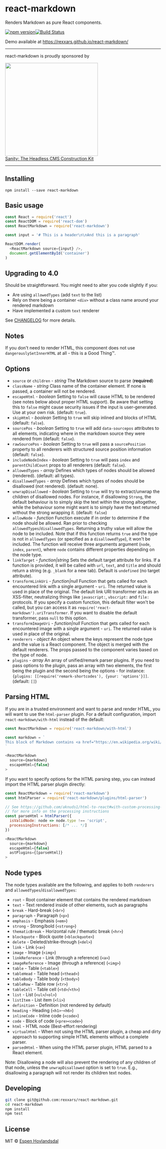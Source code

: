 # react-markdown

Renders Markdown as pure React components.

[![npm version](https://img.shields.io/npm/v/react-markdown.svg?style=flat-square)](http://browsenpm.org/package/react-markdown)[![Build Status](https://img.shields.io/travis/rexxars/react-markdown/master.svg?style=flat-square)](https://travis-ci.org/rexxars/react-markdown)

Demo available at https://rexxars.github.io/react-markdown/

---

react-markdown is proudly sponsored by

<a href="https://www.sanity.io/?utm_source=GitHub&utm_campaign=react-markdown" rel="nofollow" target="_blank">
  <img src="https://www.sanity.io/static/images/logo_red.svg?v=2" width="300"><br />
  Sanity: The Headless CMS Construction Kit
</a>

---

## Installing

```
npm install --save react-markdown
```

## Basic usage

```js
const React = require('react')
const ReactDOM = require('react-dom')
const ReactMarkdown = require('react-markdown')

const input = '# This is a header\n\nAnd this is a paragraph'

ReactDOM.render(
  <ReactMarkdown source={input} />,
  document.getElementById('container')
)
```

## Upgrading to 4.0

Should be straightforward. You might need to alter you code slightly if you:
- Are using `allowedTypes` (add `text` to the list)
- Rely on there being a container `<div>` without a class name around your rendered markdown
- Have implemented a custom `text` renderer

See [CHANGELOG](CHANGELOG.md) for more details. 

## Notes

If you don't need to render HTML, this component does not use `dangerouslySetInnerHTML` at all -
this is a Good Thing™.

## Options

* `source` or `children` - _string_ The Markdown source to parse (**required**)
* `className` - _string_ Class name of the container element. If none is passed, a container will not be rendered.
* `escapeHtml` - _boolean_ Setting to `false` will cause HTML to be rendered (see notes below about proper HTML support). Be aware that setting this to `false` might cause security issues if the
  input is user-generated. Use at your own risk. (default: `true`).
* `skipHtml` - _boolean_ Setting to `true` will skip inlined and blocks of HTML (default: `false`).
* `sourcePos` - _boolean_ Setting to `true` will add `data-sourcepos` attributes to all elements,
  indicating where in the markdown source they were rendered from (default: `false`).
* `rawSourcePos` - _boolean_ Setting to `true` will pass a `sourcePosition` property to all renderers with structured source position information (default: `false`).
* `includeNodeIndex` - _boolean_ Setting to `true` will pass `index` and `parentChildCount` props to all renderers (default: `false`).
* `allowedTypes` - _array_ Defines which types of nodes should be allowed (rendered). (default: all
  types).
* `disallowedTypes` - _array_ Defines which types of nodes should be disallowed (not rendered).
  (default: none).
* `unwrapDisallowed` - _boolean_ Setting to `true` will try to extract/unwrap the children of
  disallowed nodes. For instance, if disallowing `Strong`, the default behaviour is to simply skip
  the text within the strong altogether, while the behaviour some might want is to simply have the
  text returned without the strong wrapping it. (default: `false`)
* `allowNode` - _function_ Function execute if in order to determine if the node should be allowed.
  Ran prior to checking `allowedTypes`/`disallowedTypes`. Returning a truthy value will allow the
  node to be included. Note that if this function returns `true` and the type is not in
  `allowedTypes` (or specified as a `disallowedType`), it won't be included. The function will
  receive three arguments argument (`node`, `index`, `parent`), where `node` contains different
  properties depending on the node type.
* `linkTarget` - _function|string_ Sets the default target attribute for links. If a function is
  provided, it will be called with `url`, `text`, and `title` and should return a string
  (e.g. `_blank` for a new tab). Default is `undefined` (no target attribute).
* `transformLinkUri` - _function|null_ Function that gets called for each encountered link with a
  single argument - `uri`. The returned value is used in place of the original. The default link URI
  transformer acts as an XSS-filter, neutralizing things like `javascript:`, `vbscript:` and `file:`
  protocols. If you specify a custom function, this default filter won't be called, but you can
  access it as `require('react-markdown').uriTransformer`. If you want to disable the default
  transformer, pass `null` to this option.
* `transformImageUri` - _function|null_ Function that gets called for each encountered image with a
  single argument - `uri`. The returned value is used in place of the original.
* `renderers` - _object_ An object where the keys represent the node type and the value is a React
  component. The object is merged with the default renderers. The props passed to the component
  varies based on the type of node.
* `plugins` - _array_ An array of unified/remark parser plugins. If you need to pass options to the plugin, pass an array with two elements, the first being the plugin and the second being the options - for instance: `{plugins: [[require('remark-shortcodes'), {your: 'options'}]]`. (default: `[]`)

## Parsing HTML

If you are in a trusted environment and want to parse and render HTML, you will want to use the `html-parser` plugin. For a default configuration, import `react-markdown/with-html` instead of the default:

```js
const ReactMarkdown = require('react-markdown/with-html')

const markdown = `
This block of Markdown contains <a href="https://en.wikipedia.org/wiki/HTML">HTML</a>, and will require the <code>html-parser</code> AST plugin to be loaded, in addition to setting the <code class="prop">escapeHtml</code> property to false.
`

<ReactMarkdown
  source={markdown}
  escapeHtml={false}
>
```

If you want to specify options for the HTML parsing step, you can instead import the HTML parser plugin directly:

```js
const ReactMarkdown = require('react-markdown')
const htmlParser = require('react-markdown/plugins/html-parser')

// See https://github.com/aknuds1/html-to-react#with-custom-processing-instructions
// for more info on the processing instructions
const parseHtml = htmlParser({
  isValidNode: node => node.type !== 'script',
  processingInstructions: [/* ... */]
})

<ReactMarkdown
  source={markdown}
  escapeHtml={false}
  astPlugins={[parseHtml]}
>
```

## Node types

The node types available are the following, and applies to both `renderers` and
`allowedTypes`/`disallowedTypes`:

* `root` - Root container element that contains the rendered markdown
* `text` - Text rendered inside of other elements, such as paragraphs
* `break` - Hard-break (`<br>`)
* `paragraph` - Paragraph (`<p>`)
* `emphasis` - Emphasis (`<em>`)
* `strong` - Strong/bold (`<strong>`)
* `thematicBreak` - Horizontal rule / thematic break (`<hr>`)
* `blockquote` - Block quote (`<blockquote>`)
* `delete` - Deleted/strike-through (`<del>`)
* `link` - Link (`<a>`)
* `image` - Image (`<img>`)
* `linkReference` - Link (through a reference) (`<a>`)
* `imageReference` - Image (through a reference) (`<img>`)
* `table` - Table (`<table>`)
* `tableHead` - Table head (`<thead>`)
* `tableBody` - Table body (`<tbody>`)
* `tableRow` - Table row (`<tr>`)
* `tableCell` - Table cell (`<td>`/`<th>`)
* `list` - List (`<ul>`/`<ol>`)
* `listItem` - List item (`<li>`)
* `definition` - Definition (not rendered by default)
* `heading` - Heading (`<h1>`-`<h6>`)
* `inlineCode` - Inline code (`<code>`)
* `code` - Block of code (`<pre><code>`)
* `html` - HTML node (Best-effort rendering)
* `virtualHtml` - When not using the HTML parser plugin, a cheap and dirty approach to supporting simple HTML elements without a complete parser.
* `parsedHtml` - When using the HTML parser plugin, HTML parsed to a React element.

Note: Disallowing a node will also prevent the rendering of any children of that node, unless the
`unwrapDisallowed` option is set to `true`. E.g., disallowing a paragraph will not render its
children text nodes.

## Developing

```bash
git clone git@github.com:rexxars/react-markdown.git
cd react-markdown
npm install
npm test
```

## License

MIT © [Espen Hovlandsdal](https://espen.codes/)
